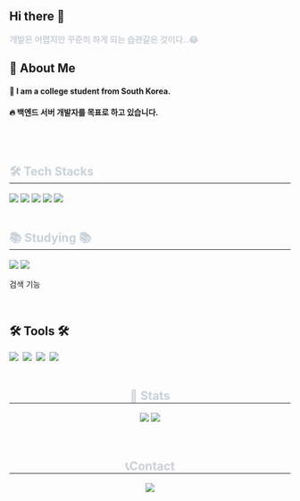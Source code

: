 ## Hi there 👋
<div style="font-weight: 700; font-size: 15px; color: #c9d1d9;"> 개발은 어렵지만 꾸준히 하게 되는 습관같은 것이다..😂 </div>

<!--Body-->
## 👀 About Me
#### :raising_hand: I am a college student from South Korea.<br/>
#### :fire: 백엔드 서버 개발자를 목표로 하고 있습니다.<br/>
<br/>
<br/>
</div>

<h2 style="border-bottom: 1px solid #21262d; color: #c9d1d9;"> 🛠️ Tech Stacks </h2>
<div>
    <img src="https://img.shields.io/badge/java-FF6600?style=flat-square&logo=OpenJDK&logoColor=white">
    <img src="https://img.shields.io/badge/Spring-6DB33F?style=flat-square&logo=Spring&logoColor=white">
    <img src="https://img.shields.io/badge/Spring Boot-13C100?style=flat-square&logo=Spring Boot&logoColor=white">
    <img src="https://img.shields.io/badge/Spring Security-006600?style=flat-square&logo=Spring Security&logoColor=white">
    <img src="https://img.shields.io/badge/MySQL-4479A1?style=flat-square&logo=MySQL&logoColor=white">
</div>
<br>

<h2 style="border-bottom: 1px solid #21262d; color: #c9d1d9;">📚 Studying 📚</h2>
<div>
    <img src="https://img.shields.io/badge/GitHub Actions-2088FF?style=for-the-badge&logo=GitHub Actions&logoColor=white">
    <img src="https://img.shields.io/badge/docker-%230db7ed.svg?style=for-the-badge&logo=docker&logoColor=white">
    <p>검색 기능</p>
</div>
<br>

<h2>🛠 Tools 🛠</h2>
<div>
    <img src="https://img.shields.io/badge/git-F05033.svg?style=for-the-badge&logo=git&logoColor=white" />&nbsp
    <img src="https://img.shields.io/badge/github-181717.svg?style=for-the-badge&logo=github&logoColor=white" />&nbsp
    <img src="https://img.shields.io/badge/Notion-F3F3F3.svg?style=for-the-badge&logo=notion&logoColor=black" />&nbsp
    <img src="https://img.shields.io/badge/Intellij IDEA-41454A.svg?style=for-the-badge&logo=visual-studio-code&logoColor=22ABF3" />&nbsp
</div>
<br>

<div align='center'> 
    <h2 style="border-bottom: 1px solid #21262d; color: #c9d1d9;"> 🏅 Stats </h2> 
    <div align= "center"> <img src="https://github-readme-stats.vercel.app/api?username=yeoeol&bg_color=60,30977d,0cdfaa&title_color=000000&text_color=000000"/> 
        <img src="https://github-readme-stats.vercel.app/api/top-langs/?username=yeoeol&layout=compact&bg_color=60,30977d,0cdfaa&title_color=000000&text_color=000000"/> 
    </div>
</div>

<br>
<br>
<div align='center'>
    <h2 style="border-bottom: 1px solid #21262d; color: #c9d1d9;"> 📞Contact </h2>
    <img src="https://img.shields.io/badge/offyeoeol@gmail.com-EA4335?style=flat-square&logo=gmail&logoColor=white"/>
</div>


